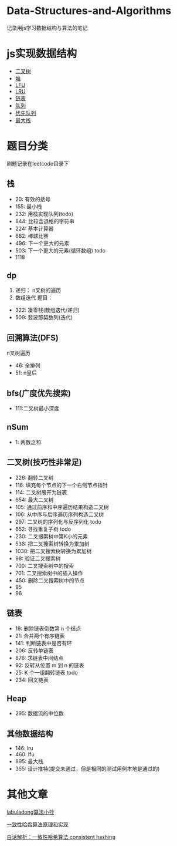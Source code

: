 # Data-Structures-and-Algorithms
记录用js学习数据结构与算法的笔记

# js实现数据结构
* [二叉树](https://github.com/jiulanrensan/Data-Structures-and-Algorithms/tree/main/data_structure/BinaryTree)
* [堆](https://github.com/jiulanrensan/Data-Structures-and-Algorithms/tree/main/data_structure/Heap)
* [LFU](https://github.com/jiulanrensan/Data-Structures-and-Algorithms/tree/main/data_structure/LFU)
* [LRU](https://github.com/jiulanrensan/Data-Structures-and-Algorithms/tree/main/data_structure/LRU)
* [链表](https://github.com/jiulanrensan/Data-Structures-and-Algorithms/tree/main/data_structure/LinkedList)
* [队列](https://github.com/jiulanrensan/Data-Structures-and-Algorithms/tree/main/data_structure/Queue)
* [优先队列](https://github.com/jiulanrensan/Data-Structures-and-Algorithms/tree/main/data_structure/PriorityQueue)
* [最大栈](https://github.com/jiulanrensan/Data-Structures-and-Algorithms/tree/main/data_structure/MaximumFrequencyStack)

# 题目分类
刷题记录在leetcode目录下
## 栈
* 20: 有效的括号
* 155: 最小栈
* 232: 用栈实现队列(todo)
* 844: 比较含退格的字符串
* 224: 基本计算器
* 682: 棒球比赛
* 496: 下一个更大的元素
* 503: 下一个更大的元素(循环数组) todo
* 1118

## dp
1. 递归： n叉树的遍历
2. 数组迭代
题目：
* 322: 凑零钱(数组迭代/递归)
* 509: 斐波那契数列(迭代)


## 回溯算法(DFS)
n叉树遍历
* 46: 全排列
* 51: n皇后

## bfs(广度优先搜索)
* 111:二叉树最小深度

## nSum
* 1: 两数之和


## 二叉树(技巧性非常足)
* 226: 翻转二叉树
* 116: 填充每个节点的下一个右侧节点指针
* 114: 二叉树展开为链表
* 654: 最大二叉树
* 105: 通过前序和中序遍历结果构造二叉树
* 106: 从中序与后序遍历序列构造二叉树
* 297: 二叉树的序列化与反序列化 todo
* 652: 寻找重复子树 todo
* 230: 二叉搜索树中第K小的元素
* 538: 把二叉搜索树转换为累加树
* 1038: 把二叉搜索树转换为累加树
* 98: 验证二叉搜索树
* 700: 二叉搜索树中的搜索
* 701: 二叉搜索树中的插入操作
* 450: 删除二叉搜索树中的节点
* 95
* 96

## 链表
* 19: 删除链表倒数第 n 个结点
* 21: 合并两个有序链表
* 141: 判断链表中是否有环
* 206: 反转单链表
* 876: 求链表中间结点
* 92: 反转从位置 m 到 n 的链表
* 25: K 个一组翻转链表 todo
* 234: 回文链表

## Heap
* 295: 数据流的中位数

## 其他数据结构
* 146: lru
* 460: lfu
* 895: 最大栈
* 355: 设计推特(提交未通过，但是相同的测试用例本地是通过的)

# 其他文章
[labuladong算法小抄](https://labuladong.github.io/algo/2/)

[一致性哈希算法原理和实现](https://www.jianshu.com/p/92588bbe8a22)

[白话解析：一致性哈希算法 consistent hashing](http://www.zsythink.net/archives/1182)